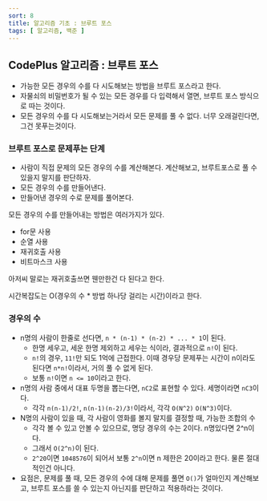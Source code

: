 ```yaml
---
sort: 8
title: 알고리즘 기초 : 브루트 포스
tags: [ 알고리즘, 백준 ]
---
```


## CodePlus 알고리즘 : 브루트 포스

* 가능한 모든 경우의 수를 다 시도해보는 방법을 브루트 포스라고 한다.
* 자물쇠의 비밀번호가 될 수 있는 모든 경우를 다 입력해서 열면, 브루트 포스 방식으로 따는 것이다.
* 모든 경우의 수를 다 시도해보는거라서 모든 문제를 풀 수 없다. 너무 오래걸린다면, 그건 못푸는것이다.

### 브루트 포스로 문제푸는 단계

* 사람이 직접 문제의 모든 경우의 수를 계산해본다. 계산해보고, 브루트포스로 풀 수 있을지 말지를 판단하자.
* 모든 경우의 수를 만들어낸다.
* 만들어낸 경우의 수로 문제를 풀어본다.

모든 경우의 수를 만들어내는 방법은 여러가지가 있다.

* for문 사용
* 순열 사용
* 재귀호출 사용
* 비트마스크 사용

아저씨 말로는 재귀호출쓰면 웬만한건 다 된다고 한다.

시간복잡도는 O(경우의 수 * 방법 하나당 걸리는 시간)이라고 한다.

### 경우의 수

* n명의 사람이 한줄로 선다면, `n * (n-1) * (n-2) * ... * 1`이 된다.
  * 한명 세우고, 세운 한명 제외하고 세우는 식이라, 결과적으로 `n!`이 된다.
  * `n!`의 경우, `11!`만 되도 1억에 근접한다. 이때 경우당 문제푸는 시간이 n이라도 된다면 `n*n!`이라서, 거의 풀 수 없게 된다.
  * 보통 `n!`이면 `n <= 10`이라고 한다.
* n명의 사람 중에서 대표 두명을 뽑는다면, `nC2`로 표현할 수 있다. 세명이라면 `nC3`이다.
  * 각각 `n(n-1)/2!`, `n(n-1)(n-2)/3!`이라서, 각각 `O(N^2)` `O(N^3)`이다.
* N명의 사람이 있을 때, 각 사람이 영화를 볼지 말지를 결정할 때, 가능한 조합의 수
  * 각각 볼 수 있고 안볼 수 있으므로, 명당 경우의 수는 2이다. n명있다면 2^n이다.
  * 그래서 `O(2^n)`이 된다.
  * `2^20`이면 `1048576`이 되어서 보통 `2^n`이면 n 제한은 20이라고 한다. 물론 절대적인건 아니다.
* 요점은, 문제를 풀 때, 모든 경우의 수에 대해 문제를 풀면 `O()`가 얼마인지 계산해보고, 브루트 포스를 쓸 수 있는지 아닌지를 판단하고 적용하라는 것이다.

